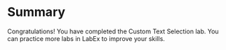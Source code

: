 # Summary

Congratulations! You have completed the Custom Text Selection lab. You can practice more labs in LabEx to improve your skills.
